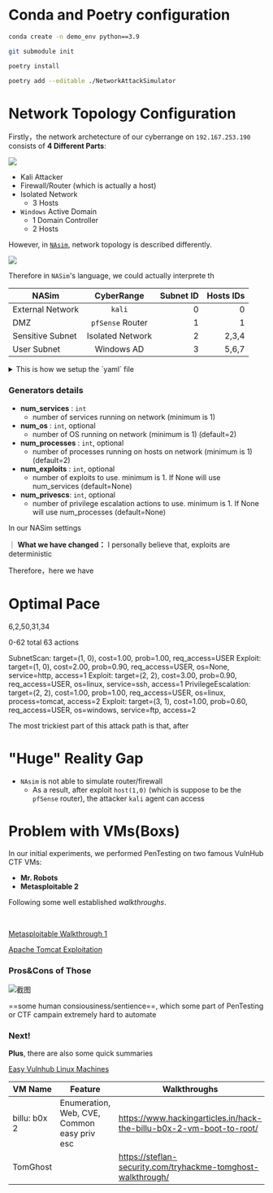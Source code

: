 # Conda and Poetry configuration
```bash
conda create -n demo_env python==3.9
```


```bash
git submodule init
```


```bash
poetry install
```

```bash
poetry add --editable ./NetworkAttackSimulator
```

# Network Topology Configuration
Firstly，the network archetecture of our cyberrange on `192.167.253.190` consists of **4 Different Parts**:

![](https://pic1.zhimg.com/80/v2-9fb9539ce5b99a9a6a84ff99b9091c30_1440w.webp)

- Kali Attacker
- Firewall/Router (which is actually a host)
- Isolated Network
  - 3 Hosts
- `Windows` Active Domain
  - 1 Domain Controller
  - 2 Hosts

However, in [`NAsim`](https://networkattacksimulator.readthedocs.io/en/latest/reference/scenarios/benchmark_scenarios.html), network topology is described differently. 

![](https://files.catbox.moe/sd6j2i.png)


Therefore in `NASim`'s language, we could actually interprete th

|NASim|CyberRange|Subnet ID| Hosts IDs|
|----------|:-------------:|------:|------:|
| External Network| `kali` | 0| 0| 
| DMZ |  `pfSense` Router | 1 | 1|
| Sensitive Subnet | Isolated Network | 2 |2,3,4|
| User Subnet | Windows AD |    3 |5,6,7|



<details>
    <summary> This is how we setup the `yaml` file </summary>
<!-- empty line -->
  In general, we ommit the `External Network` where `kali` attack machine is located.

  ```bash
  subnets: [1, 3, 3]
  subnets: [1, 3, 3]
topology: [[ 1, 1, 0, 0, 0],
           [ 1, 1, 1, 1, 0],
           [ 0, 1, 1, 1, 0],
           [ 0, 1, 1, 1, 1],
           [ 0, 0, 0, 1, 1]]
sensitive_hosts:
  (2, 0): 100
  (4, 0): 100
os:
  - linux
  - windows
services:
  - ssh
  - ftp
  - http
processes:
  - tomcat
  - daclsvc
  ```
</details>
<!-- empty line -->


### Generators details

- **num_services** : `int`
  - number of services running on network (minimum is 1)
- **num_os** : `int`, optional
  - number of OS running on network (minimum is 1) (default=2)
- **num_processes** : `int`, optional
  - number of processes running on hosts on network (minimum is 1)(default=2)
- **num_exploits** : `int`, optional
  - number of exploits to use. minimum is 1. If None will use num_services (default=None)
- **num_privescs**: `int`, optional
  - number of privilege escalation actions to use. minimum is 1. If None will use num_processes (default=None)


In our NASim settings

｜ **What we have changed：** I personally believe that, exploits are deterministic 


Therefore，here we have 


# Optimal Pace

6,2,50,31,34

0-62 total 63 actions

SubnetScan: target=(1, 0), cost=1.00, prob=1.00, req_access=USER
Exploit: target=(1, 0), cost=2.00, prob=0.90, req_access=USER, os=None, service=http, access=1
Exploit: target=(2, 2), cost=3.00, prob=0.90, req_access=USER, os=linux, service=ssh, access=1
PrivilegeEscalation: target=(2, 2), cost=1.00, prob=1.00, req_access=USER, os=linux, process=tomcat, access=2
Exploit: target=(3, 1), cost=1.00, prob=0.60, req_access=USER, os=windows, service=ftp, access=2


The most trickiest part of this attack path is that, after


# "Huge" Reality Gap

- `NAsim` is not able to simulate router/firewall 
  - As a result, after exploit `host(1,0)` (which is suppose to be the `pfSense` router), the attacker `kali` agent can access 


# Problem with VMs(Boxs)

In our initial experiments, we performed PenTesting on two famous VulnHub CTF VMs:

- **Mr. Robots**
- **Metasploitable 2**

Following some well established *walkthroughs*.

<br/>

[Metasploitable Walkthrough 1](https://www.golinuxcloud.com/learn-hacking-using-metasploitable-2/)

[Apache Tomcat Exploitation](https://pentestlab.blog/2012/03/22/apache-tomcat-exploitation/)

### Pros&Cons of Those

![截图](https://files.catbox.moe/s51yq5.png)


==some human consiousiness/sentience==, which some part of PenTesting or CTF campain extremely hard to automate

### Next!

**Plus**, there are also some quick summaries 

[Easy Vulnhub Linux Machines](https://emaragkos.gr/recommended-machines/)


|VM Name|Feature|Walkthroughs|
|--|--|--|
|billu: b0x 2|Enumeration, Web, CVE, Common easy priv esc|https://www.hackingarticles.in/hack-the-billu-b0x-2-vm-boot-to-root/|
|TomGhost||https://steflan-security.com/tryhackme-tomghost-walkthrough/|

